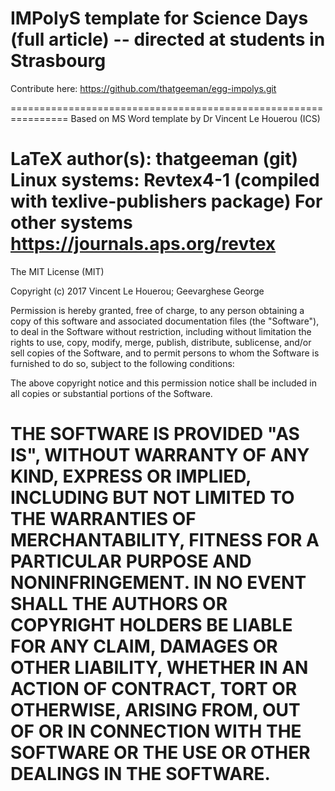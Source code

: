 # IMPolyS template for Science Days (full article) -- directed at students in Strasbourg
 Contribute here: https://github.com/thatgeeman/egg-impolys.git

 ================================================================
 Based on MS Word template by Dr Vincent Le Houerou (ICS)

 LaTeX author(s): thatgeeman (git)
 Linux systems: Revtex4-1 (compiled with texlive-publishers package)
 For other systems https://journals.aps.org/revtex
 ================================================================

 The MIT License (MIT)

 Copyright (c) 2017 Vincent Le Houerou; Geevarghese George

 Permission is hereby granted, free of charge, to any person obtaining a 
 copy of this software and associated documentation files (the "Software"), 
 to deal in the Software without restriction, including without limitation 
 the rights to use, copy, modify, merge, publish, distribute, sublicense, 
 and/or sell copies of the Software, and to permit persons to whom the Software
 is furnished to do so, subject to the following conditions:

 The above copyright notice and this permission notice shall be included 
 in all copies or substantial portions of the Software.

 THE SOFTWARE IS PROVIDED "AS IS", WITHOUT WARRANTY OF ANY KIND, EXPRESS OR 
 IMPLIED, INCLUDING BUT NOT LIMITED TO THE WARRANTIES OF MERCHANTABILITY, 
 FITNESS FOR A PARTICULAR PURPOSE AND NONINFRINGEMENT. IN NO EVENT SHALL THE 
 AUTHORS OR COPYRIGHT HOLDERS BE LIABLE FOR ANY CLAIM, DAMAGES OR OTHER LIABILITY, 
 WHETHER IN AN ACTION OF CONTRACT, TORT OR OTHERWISE, ARISING FROM, OUT OF OR IN 
 CONNECTION WITH THE SOFTWARE OR THE USE OR OTHER DEALINGS IN THE SOFTWARE.
 ================================================================

